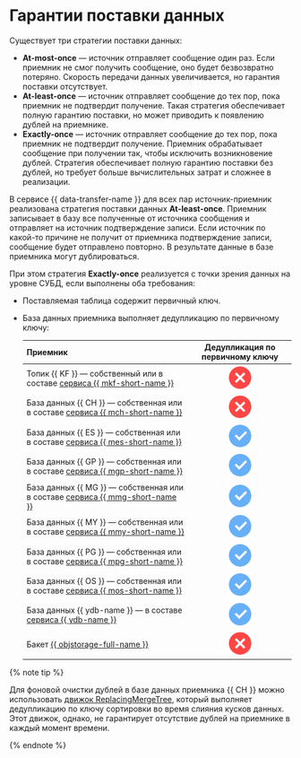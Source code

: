 # Гарантии поставки данных

Существует три стратегии поставки данных:

* **At-most-once** — источник отправляет сообщение один раз. Если приемник не смог получить сообщение, оно будет безвозвратно потеряно. Скорость передачи данных увеличивается, но гарантия поставки отсутствует.
* **At-least-once** — источник отправляет сообщение до тех пор, пока приемник не подтвердит получение. Такая стратегия обеспечивает полную гарантию поставки, но может приводить к появлению дублей на приемнике.
* **Exactly-once** — источник отправляет сообщение до тех пор, пока приемник не подтвердит получение. Приемник обрабатывает сообщение при получении так, чтобы исключить возникновение дублей. Стратегия обеспечивает полную гарантию поставки без дублей, но требует больше вычислительных затрат и сложнее в реализации.

В сервисе {{ data-transfer-name }} для всех пар источник-приемник реализована стратегия поставки данных **At-least-once**. Приемник записывает в базу все полученные от источника сообщения и отправляет на источник подтверждение записи. Если источник по какой-то причине не получит от приемника подтверждение записи, сообщение будет отправлено повторно. В результате данные в базе приемника могут дублироваться.

При этом стратегия **Exactly-once** реализуется с точки зрения данных на уровне СУБД, если выполнены оба требования:

* Поставляемая таблица содержит первичный ключ.
* База данных приемника выполняет дедупликацию по первичному ключу:

    | Приемник             | Дедупликация по первичному ключу                                              |
    |-------------------------------------------------------------------------------|:-----------------------------------------------------------------:|
    | Топик {{ KF }} — собственный или в составе [сервиса {{ mkf-short-name }}](../../managed-kafka/)             | ![no](../../_assets/common/no.svg)   |
    | База данных {{ CH }} — собственная или в составе [сервиса {{ mch-short-name }}](../../managed-clickhouse/)  | ![no](../../_assets/common/no.svg)   |
    | База данных {{ ES }} — собственная или в составе [сервиса {{ mes-short-name }}](../../managed-elasticsearch/) | ![yes](../../_assets/common/yes.svg)  |
    | База данных {{ GP }} — собственная или в составе [сервиса {{ mgp-short-name }}](../../managed-greenplum/)   | ![yes](../../_assets/common/yes.svg) |
    | База данных {{ MG }} — собственная или в составе [сервиса {{ mmg-short-name }}](../../managed-mongodb/)     | ![yes](../../_assets/common/yes.svg) |
    | База данных {{ MY }} — собственная или в составе [сервиса {{ mmy-short-name }}](../../managed-mysql/)       | ![yes](../../_assets/common/yes.svg) |
    | База данных {{ PG }} — собственная или в составе [сервиса {{ mpg-short-name }}](../../managed-postgresql/)  | ![yes](../../_assets/common/yes.svg) |
    | База данных {{ OS }} — собственная или в составе [сервиса {{ mos-short-name }}](../../managed-opensearch/)  | ![yes](../../_assets/common/yes.svg) |
    | База данных {{ ydb-name }} — в составе [сервиса {{ ydb-name }}](../../ydb/)                                 | ![yes](../../_assets/common/yes.svg) |
    | Бакет [{{ objstorage-full-name }}](../../storage/)                                                          | ![no](../../_assets/common/no.svg) |    | Поток данных [{{ yds-full-name }}](../../data-streams/)                                    | ![no](../../_assets/common/no.svg) | 


{% note tip %}

Для фоновой очистки дублей в базе данных приемника {{ CH }} можно использовать [движок ReplacingMergeTree](https://clickhouse.com/docs/ru/engines/table-engines/mergetree-family/replacingmergetree), который выполняет дедупликацию по ключу сортировки во время слияния кусков данных. Этот движок, однако, не гарантирует отсутствие дублей на приемнике в каждый момент времени.

{% endnote %}
